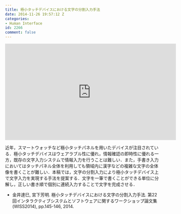 ```yaml
---
title: 極小タッチデバイスにおける文字の分割入力手法
date: 2014-11-26 19:57:12 Z
categories:
- Human Interface
id: 2266
comment: false
---
```


<iframe width="560" height="315" src="https://www.youtube.com/embed/4yTvqvoIArY" frameborder="0" allowfullscreen></iframe>



近年，スマートウォッチなど極小タッチパネルを用いたデバイスが注目されている．極小タッチデバイスはウェアラブル性に優れ，情報確認の即時性に優れる一方，既存の文字入力システムで情報入力を行うことは難しい．また，手書き入力においてはタッチパネル全体を利用しても領域内に漢字などの複雑な文字の全体像を書くことが難しい．本稿では，文字の分割入力により極小タッチデバイス上で文字入力を実現する手法を提案する．文字を一筆で書くことができる単位に分解し，正しい書き順で個別に連続入力することで文字を完成させる．

*   金井達巳, 宮下芳明. 極小タッチデバイスにおける文字の分割入力手法. 第22回インタラクティブシステムとソフトウェアに関するワークショップ論文集(WISS2014), pp.145-146, 2014.
